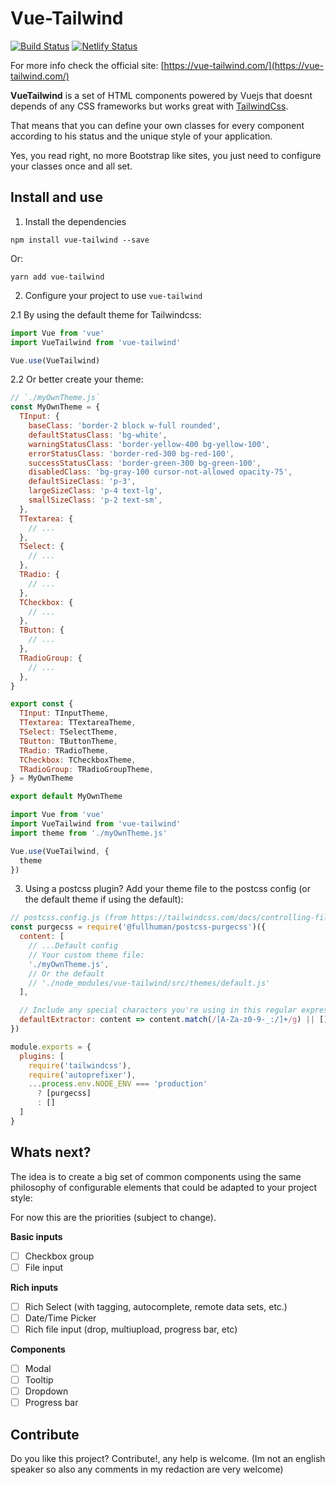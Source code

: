 # Vue-Tailwind 

[![Build Status](https://travis-ci.org/alfonsobries/vue-tailwind.svg?branch=master)](https://travis-ci.org/alfonsobries/vue-tailwind) [![Netlify Status](https://api.netlify.com/api/v1/badges/40acc43a-7f44-4030-b18a-62c08e0b03d2/deploy-status)](https://app.netlify.com/sites/vue-tailwind/deploys)

For more info check the official site: [https://vue-tailwind.com/](https://vue-tailwind.com/)

**VueTailwind** is a set of HTML components powered by Vuejs that doesnt depends of any CSS frameworks but works great with [TailwindCss](https://tailwindcss.com).

That means that you can define your own classes for every component according to his status and the unique style of your application.

Yes, you read right, no more Bootstrap like sites, you just need to configure your classes once and all set.

## Install and use
1. Install the dependencies 

```console
npm install vue-tailwind --save
``` 

Or: 
```console
yarn add vue-tailwind
``` 

2. Configure your project to use `vue-tailwind` 

2.1 By using the default theme for Tailwindcss:

```js
import Vue from 'vue'
import VueTailwind from 'vue-tailwind'

Vue.use(VueTailwind)
```

2.2 Or better create your theme:

```js
// `./myOwnTheme.js`
const MyOwnTheme = {
  TInput: {
    baseClass: 'border-2 block w-full rounded',
    defaultStatusClass: 'bg-white',
    warningStatusClass: 'border-yellow-400 bg-yellow-100',
    errorStatusClass: 'border-red-300 bg-red-100',
    successStatusClass: 'border-green-300 bg-green-100',
    disabledClass: 'bg-gray-100 cursor-not-allowed opacity-75',
    defaultSizeClass: 'p-3',
    largeSizeClass: 'p-4 text-lg',
    smallSizeClass: 'p-2 text-sm',
  },
  TTextarea: {
    // ...
  },
  TSelect: {
    // ...
  },
  TRadio: {
    // ...
  },
  TCheckbox: {
    // ...
  },
  TButton: {
    // ...
  },
  TRadioGroup: {
    // ...
  },
}

export const {
  TInput: TInputTheme,
  TTextarea: TTextareaTheme,
  TSelect: TSelectTheme,
  TButton: TButtonTheme,
  TRadio: TRadioTheme,
  TCheckbox: TCheckboxTheme,
  TRadioGroup: TRadioGroupTheme,
} = MyOwnTheme

export default MyOwnTheme
```

```js
import Vue from 'vue'
import VueTailwind from 'vue-tailwind'
import theme from './myOwnTheme.js'

Vue.use(VueTailwind, {
  theme
})
```

3. Using a postcss plugin? Add your theme file to the postcss config (or the default theme if using the default):
```js
// postcss.config.js (from https://tailwindcss.com/docs/controlling-file-size#setting-up-purgecss)
const purgecss = require('@fullhuman/postcss-purgecss')({
  content: [
    // ...Default config
    // Your custom theme file:
    './myOwnTheme.js',
    // Or the default 
    // './node_modules/vue-tailwind/src/themes/default.js'
  ],

  // Include any special characters you're using in this regular expression
  defaultExtractor: content => content.match(/[A-Za-z0-9-_:/]+/g) || []
})

module.exports = {
  plugins: [
    require('tailwindcss'),
    require('autoprefixer'),
    ...process.env.NODE_ENV === 'production'
      ? [purgecss]
      : []
  ]
}
```

## Whats next?

The idea is to create a big set of common components using the same philosophy of configurable elements that could be adapted to your project style:

For now this are the priorities (subject to change).

**Basic inputs**
- [ ] Checkbox group
- [ ] File input

**Rich inputs**
- [ ] Rich Select (with tagging, autocomplete, remote data sets, etc.)
- [ ] Date/Time Picker
- [ ] Rich file input (drop, multiupload, progress bar, etc)

**Components**
- [ ] Modal
- [ ] Tooltip
- [ ] Dropdown
- [ ] Progress bar

## Contribute
Do you like this project? Contribute!, any help is welcome. (Im not an english speaker so also any comments in my redaction are very welcome)

